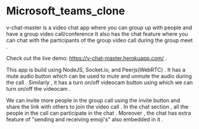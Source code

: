 # Microsoft_teams_clone
v-chat-master is a video chat app where you can group up with people and have a group video call/conference 
It also has the chat feature where you can chat with the participants of the group video call during the group meet .



Check out the live demo: https://v-chat-master.herokuapp.com/ .

This app is build using NodeJS, Socket.io, and Peerjs(WebRTC) . It has a mute audio button which can be used to mute and unmute the audio during the call . 
Similarly , it has a turn on/off videocam button using which we can turn on/off the videocam .

We can invite more people in the group call using the invite button and share the link with others to join the video call .
In the chat section , all the people in the call can participate in the chat . Moreover , the chat has extra feature of "sending and receiving emoji's" also embedded in it . 
